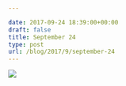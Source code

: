 ```yaml
---

date: 2017-09-24 18:39:00+00:00
draft: false
title: September 24
type: post
url: /blog/2017/9/september-24
---
```




  
   ![](/images/2017-09-24-20179september-24/IMG_2321.jpg)

  


